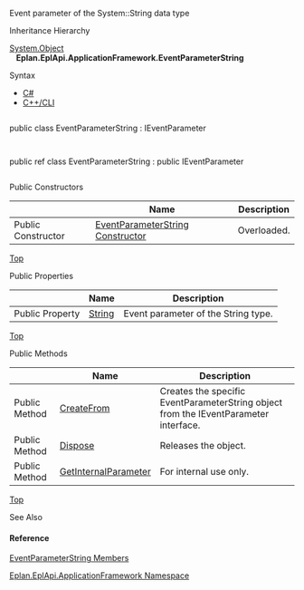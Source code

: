 Event parameter of the System::String data type

Inheritance Hierarchy

[System.Object](#)  
   **Eplan.EplApi.ApplicationFramework.EventParameterString**

Syntax

* [C#](#i-syntax-CS)
* [C++/CLI](#i-syntax-CPP2005)

```
```
public class EventParameterString : IEventParameter
```
```

```
```
public ref class EventParameterString : public IEventParameter
```
```



Public Constructors

|  | Name | Description |
| --- | --- | --- |
| Public Constructor | [EventParameterString Constructor](Eplan.EplApi.AFu~Eplan.EplApi.ApplicationFramework.EventParameterString~_ctor.html) | Overloaded. |

[Top](#top)



Public Properties

|  | Name | Description |
| --- | --- | --- |
| Public Property | [String](Eplan.EplApi.AFu~Eplan.EplApi.ApplicationFramework.EventParameterString~String.html) | Event parameter of the String type. |

[Top](#top)

Public Methods

|  | Name | Description |
| --- | --- | --- |
| Public Method | [CreateFrom](Eplan.EplApi.AFu~Eplan.EplApi.ApplicationFramework.EventParameterString~CreateFrom.html) | Creates the specific EventParameterString object from the IEventParameter interface. |
| Public Method | [Dispose](Eplan.EplApi.AFu~Eplan.EplApi.ApplicationFramework.EventParameterString~Dispose().html) | Releases the object. |
| Public Method | [GetInternalParameter](Eplan.EplApi.AFu~Eplan.EplApi.ApplicationFramework.EventParameterString~GetInternalParameter.html) | For internal use only. |

[Top](#top)




See Also

#### Reference

[EventParameterString Members](Eplan.EplApi.AFu~Eplan.EplApi.ApplicationFramework.EventParameterString_members.html)
  
[Eplan.EplApi.ApplicationFramework Namespace](Eplan.EplApi.AFu~Eplan.EplApi.ApplicationFramework_namespace.html)